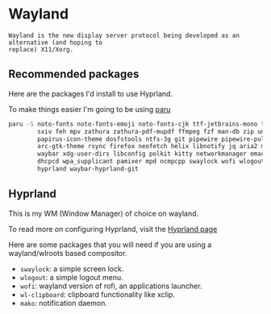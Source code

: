 # Wayland

```admonish info
Wayland is the new display server protocol being developed as an alternative (and hoping to
replace) X11/Xorg.
```

## Recommended packages

Here are the packages I'd install to use Hyprland.

To make things easier I'm going to be using [paru](./paru.md)

```sh
paru -S noto-fonts noto-fonts-emoji noto-fonts-cjk ttf-jetbrains-mono ttf-font-awesome \
        sxiv feh mpv zathura zathura-pdf-mupdf ffmpeg fzf man-db zip unzip unrar \
        papirus-icon-theme dosfstools ntfs-3g git pipewire pipewire-pulse vim neovim \
        arc-gtk-theme rsync firefox neofetch helix libnotify jq aria2 mako ranger \
        waybar xdg-user-dirs libconfig polkit kitty networkmanager emacs-nativecomp \
        dhcpcd wpa_supplicant pamixer mpd ncmpcpp swaylock wofi wlogout wl-clipboard \
        hyprland waybar-hyprland-git
```

## Hyprland

This is my WM (Window Manager) of choice on wayland.

To read more on configuring Hyprland, visit the [Hyprland page](./config/hyprland.html)

Here are some packages that you will need if you are using a wayland/wlroots based compositor.

- `swaylock`: a simple screen lock.
- `wlogout`: a simple logout menu.
- `wofi`: wayland version of rofi, an applications launcher.
- `wl-clipboard`: clipboard functionality like xclip.
- `mako`: notification daemon.

